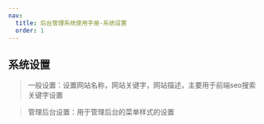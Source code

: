 ```yaml
---
nav:
  title: 后台管理系统使用手册-系统设置
  order: 1
---
```


## 系统设置

> 一般设置：设置网站名称，网站关键字，网站描述，主要用于前端seo搜索关键字设置

> 管理后台设置：用于管理后台的菜单样式的设置








